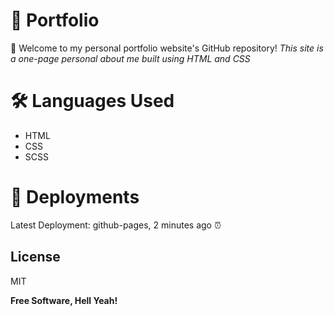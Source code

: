 # 💼 Portfolio

🌟 Welcome to my personal portfolio website's GitHub repository! 
_This site is a one-page personal about me built using HTML and CSS_


# 🛠️ Languages Used

- HTML
- CSS
- SCSS

# 🚀 Deployments

Latest Deployment: github-pages, 2 minutes ago ⏰


## License

MIT

**Free Software, Hell Yeah!**
